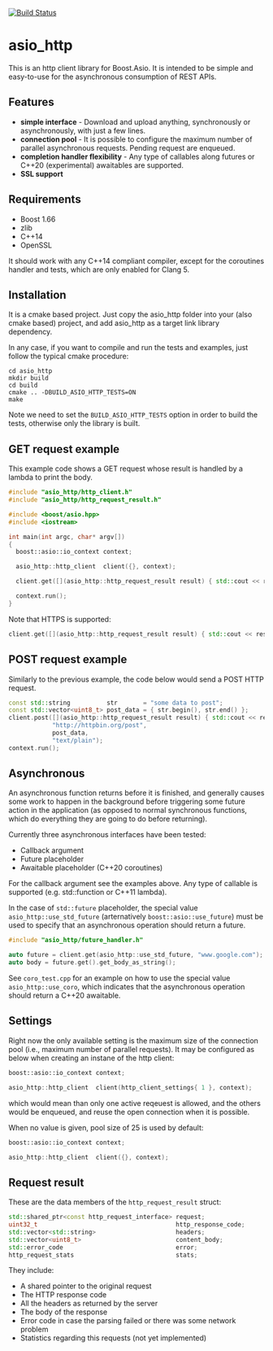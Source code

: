 [![Build Status](https://travis-ci.org/juliobg/asio_http.svg?branch=master)](https://travis-ci.org/juliobg/asio_http)

asio_http
=========

This is an http client library for Boost.Asio. It is intended to be simple and easy-to-use for the asynchronous consumption of REST APIs.


Features
--------
* **simple interface** - Download and upload anything, synchronously or asynchronously, with just a few lines.
* **connection pool** - It is possible to configure the maximum number of parallel asynchronous requests. Pending request are enqueued.
* **completion handler flexibility** - Any type of callables along futures or C++20 (experimental) awaitables are supported.
* **SSL support**

Requirements
------------
* Boost 1.66
* zlib
* C++14
* OpenSSL

It should work with any C++14 compliant compiler, except for the coroutines handler and tests, which are only enabled for Clang 5.

Installation
------------
It is a cmake based project. Just copy the asio_http folder into your (also cmake based) project, and add asio_http as a target link library dependency.

In any case, if you want to compile and run the tests and examples, just follow the typical cmake procedure:

```
cd asio_http
mkdir build
cd build
cmake .. -DBUILD_ASIO_HTTP_TESTS=ON
make
```

Note we need to set the `BUILD_ASIO_HTTP_TESTS` option in order to build the tests, otherwise only the library is built.

GET request example
-------------------

This example code shows a GET request whose result is handled by a lambda to print the body.

```c++
#include "asio_http/http_client.h"
#include "asio_http/http_request_result.h"

#include <boost/asio.hpp>
#include <iostream>

int main(int argc, char* argv[])
{
  boost::asio::io_context context;

  asio_http::http_client  client({}, context);

  client.get([](asio_http::http_request_result result) { std::cout << result.get_body_as_string(); }, "www.google.com");

  context.run();
}
```

Note that HTTPS is supported:

```c++
client.get([](asio_http::http_request_result result) { std::cout << result.get_body_as_string(); }, "https://duckduckgo.com");

```

POST request example
--------------------

Similarly to the previous example, the code below would send a POST HTTP request.

```c++
const std::string          str       = "some data to post";
const std::vector<uint8_t> post_data = { str.begin(), str.end() };
client.post([](asio_http::http_request_result result) { std::cout << result.get_body_as_string(); },
            "http://httpbin.org/post",
            post_data,
            "text/plain");
context.run();
```

Asynchronous
------------
An asynchronous function returns before it is finished, and generally causes some work to happen in the background before triggering some future action in the application (as opposed to normal synchronous functions, which do everything they are going to do before returning).

Currently three asynchronous interfaces have been tested:
* Callback argument
* Future placeholder
* Awaitable placeholder (C++20 coroutines)

For the callback argument see the examples above. Any type of callable is supported (e.g. std::function or C++11 lambda).

In the case of `std::future` placeholder, the special value `asio_http::use_std_future` (arternatively `boost::asio::use_future`) must be used to specify that an asynchronous operation should return a future.

```c++
#include "asio_http/future_handler.h"

auto future = client.get(asio_http::use_std_future, "www.google.com");
auto body = future.get().get_body_as_string();
```

See `coro_test.cpp` for an example on how to use the special value `asio_http::use_coro`, which indicates that the asynchronous operation should return a C++20 awaitable.

Settings
--------

Right now the only available setting is the maximum size of the connection pool (i.e., maximum number of parallel requests). It may be configured as below when creating an instane of the http client:


```c++
boost::asio::io_context context;

asio_http::http_client  client(http_client_settings{ 1 }, context);
```

which would mean than only one active reqeuest is allowed, and the others would be enqueued, and reuse the open connection when it is possible.

When no value is given, pool size of 25 is used by default:

```c++
boost::asio::io_context context;

asio_http::http_client  client({}, context);
```

Request result
--------------

These are the data members of the `http_request_result` struct:

```c++
std::shared_ptr<const http_request_interface> request;
uint32_t                                      http_response_code;
std::vector<std::string>                      headers;
std::vector<uint8_t>                          content_body;
std::error_code                               error;
http_request_stats                            stats;
```

They include:
* A shared pointer to the original request
* The HTTP response code
* All the headers as returned by the server
* The body of the response
* Error code in case the parsing failed or there was some network problem
* Statistics regarding this requests (not yet implemented)
